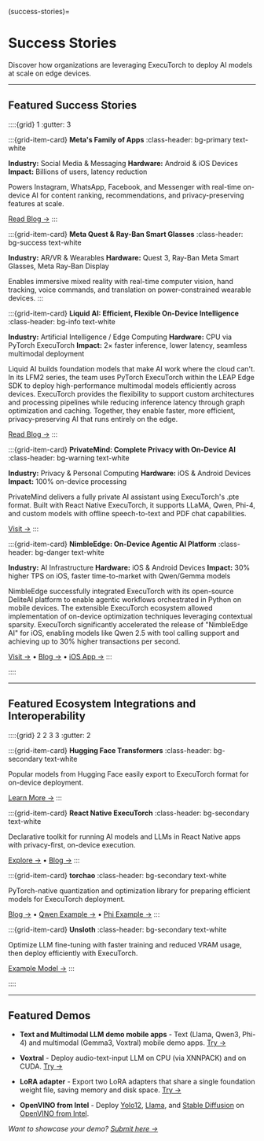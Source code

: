 (success-stories)=

# Success Stories

Discover how organizations are leveraging ExecuTorch to deploy AI models at scale on edge devices.

---

## Featured Success Stories

::::{grid} 1
:gutter: 3

:::{grid-item-card} **Meta's Family of Apps**
:class-header: bg-primary text-white

**Industry:** Social Media & Messaging
**Hardware:** Android & iOS Devices
**Impact:** Billions of users, latency reduction

Powers Instagram, WhatsApp, Facebook, and Messenger with real-time on-device AI for content ranking, recommendations, and privacy-preserving features at scale.

[Read Blog →](https://engineering.fb.com/2025/07/28/android/executorch-on-device-ml-meta-family-of-apps/)
:::

:::{grid-item-card} **Meta Quest & Ray-Ban Smart Glasses**
:class-header: bg-success text-white

**Industry:** AR/VR & Wearables
**Hardware:** Quest 3, Ray-Ban Meta Smart Glasses, Meta Ray-Ban Display

Enables immersive mixed reality with real-time computer vision, hand tracking, voice commands, and translation on power-constrained wearable devices.
:::

:::{grid-item-card} **Liquid AI: Efficient, Flexible On-Device Intelligence**
:class-header: bg-info text-white

**Industry:** Artificial Intelligence / Edge Computing
**Hardware:** CPU via PyTorch ExecuTorch
**Impact:** 2× faster inference, lower latency, seamless multimodal deployment

Liquid AI builds foundation models that make AI work where the cloud can't. In its LFM2 series, the team uses PyTorch ExecuTorch within the LEAP Edge SDK to deploy high-performance multimodal models efficiently across devices. ExecuTorch provides the flexibility to support custom architectures and processing pipelines while reducing inference latency through graph optimization and caching. Together, they enable faster, more efficient, privacy-preserving AI that runs entirely on the edge.

[Read Blog →](https://www.liquid.ai/blog/how-liquid-ai-uses-executorch-to-power-efficient-flexible-on-device-intelligence) <!-- @lint-ignore -->
:::

:::{grid-item-card} **PrivateMind: Complete Privacy with On-Device AI**
:class-header: bg-warning text-white

**Industry:** Privacy & Personal Computing
**Hardware:** iOS & Android Devices
**Impact:** 100% on-device processing

PrivateMind delivers a fully private AI assistant using ExecuTorch's .pte format. Built with React Native ExecuTorch, it supports LLaMA, Qwen, Phi-4, and custom models with offline speech-to-text and PDF chat capabilities.

[Visit →](https://privatemind.swmansion.com)
:::

:::{grid-item-card} **NimbleEdge: On-Device Agentic AI Platform**
:class-header: bg-danger text-white

**Industry:** AI Infrastructure
**Hardware:** iOS & Android Devices
**Impact:** 30% higher TPS on iOS, faster time-to-market with Qwen/Gemma models

NimbleEdge successfully integrated ExecuTorch with its open-source DeliteAI platform to enable agentic workflows orchestrated in Python on mobile devices. The extensible ExecuTorch ecosystem allowed implementation of on-device optimization techniques leveraging contextual sparsity. ExecuTorch significantly accelerated the release of "NimbleEdge AI" for iOS, enabling models like Qwen 2.5 with tool calling support and achieving up to 30% higher transactions per second.

[Visit →](https://nimbleedge.com) • [Blog →](https://www.nimbleedge.com/blog/meet-nimbleedge-ai-the-first-truly-private-on-device-assistant) • [iOS App →](https://apps.apple.com/in/app/nimbleedge-ai/id6746237456)
:::

::::

---

## Featured Ecosystem Integrations and Interoperability

::::{grid} 2 2 3 3
:gutter: 2

:::{grid-item-card} **Hugging Face Transformers**
:class-header: bg-secondary text-white

Popular models from Hugging Face easily export to ExecuTorch format for on-device deployment.

[Learn More →](https://github.com/huggingface/optimum-executorch/)
:::

:::{grid-item-card} **React Native ExecuTorch**
:class-header: bg-secondary text-white

Declarative toolkit for running AI models and LLMs in React Native apps with privacy-first, on-device execution.

[Explore →](https://docs.swmansion.com/react-native-executorch/) • [Blog →](https://expo.dev/blog/how-to-run-ai-models-with-react-native-executorch)
:::

:::{grid-item-card} **torchao**
:class-header: bg-secondary text-white

PyTorch-native quantization and optimization library for preparing efficient models for ExecuTorch deployment.

[Blog →](https://pytorch.org/blog/torchao-quantized-models-and-quantization-recipes-now-available-on-huggingface-hub/) • [Qwen Example →](https://huggingface.co/pytorch/Qwen3-4B-INT8-INT4) • [Phi Example →](https://huggingface.co/pytorch/Phi-4-mini-instruct-INT8-INT4) 
:::

:::{grid-item-card} **Unsloth**
:class-header: bg-secondary text-white

Optimize LLM fine-tuning with faster training and reduced VRAM usage, then deploy efficiently with ExecuTorch.

[Example Model →](https://huggingface.co/metascroy/Qwen3-4B-int8-int4-unsloth)
:::

::::

---

## Featured Demos

- **Text and Multimodal LLM demo mobile apps** - Text (Llama, Qwen3, Phi-4) and multimodal (Gemma3, Voxtral) mobile demo apps. [Try →](https://github.com/meta-pytorch/executorch-examples/tree/main/llm)

- **Voxtral** - Deploy audio-text-input LLM on CPU (via XNNPACK) and on CUDA. [Try →](https://github.com/pytorch/executorch/blob/main/examples/models/voxtral/README.md)

- **LoRA adapter** - Export two LoRA adapters that share a single foundation weight file, saving memory and disk space. [Try →](https://github.com/meta-pytorch/executorch-examples/tree/main/program-data-separation/cpp/lora_example)

- **OpenVINO from Intel** - Deploy [Yolo12](https://github.com/pytorch/executorch/tree/main/examples/models/yolo12), [Llama](https://github.com/pytorch/executorch/tree/main/examples/openvino/llama), and [Stable Diffusion](https://github.com/pytorch/executorch/tree/main/examples/openvino/stable_diffusion) on [OpenVINO from Intel](https://www.intel.com/content/www/us/en/developer/articles/community/optimizing-executorch-on-ai-pcs.html).

*Want to showcase your demo? [Submit here →](https://github.com/pytorch/executorch/issues)*
